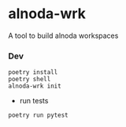 # alnoda-wrk

A tool to build alnoda workspaces


### Dev

```
poetry install
poetry shell
alnoda-wrk init
```

- run tests
```
poetry run pytest
```